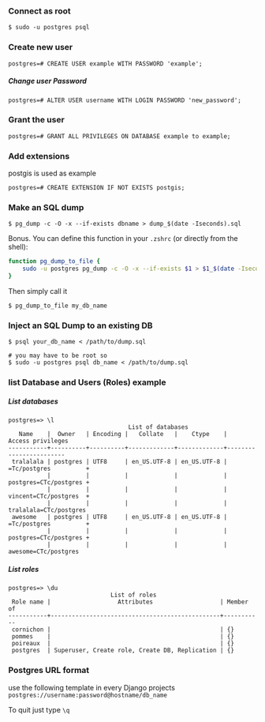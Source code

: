 ### Connect as root

```console
$ sudo -u postgres psql
```

### Create new user
```console
postgres=# CREATE USER example WITH PASSWORD 'example';
```

##### Change user Password
```console
postgres=# ALTER USER username WITH LOGIN PASSWORD 'new_password';
```

### Grant the user
```console
postgres=# GRANT ALL PRIVILEGES ON DATABASE example to example;
```

### Add extensions
postgis is used as example

```console
postgres=# CREATE EXTENSION IF NOT EXISTS postgis;
```

### Make an SQL dump
```console
$ pg_dump -c -O -x --if-exists dbname > dump_$(date -Iseconds).sql
```

Bonus. You can define this function in your `.zshrc` (or directly from the shell):

```bash
function pg_dump_to_file {
    sudo -u postgres pg_dump -c -O -x --if-exists $1 > $1_$(date -Iseconds).sql
}
```

Then simply call it

```console
$ pg_dump_to_file my_db_name
```

### Inject an SQL Dump to an existing DB
```console
$ psql your_db_name < /path/to/dump.sql

# you may have to be root so
$ sudo -u postgres psql db_name < /path/to/dump.sql
```

### list Database and Users (Roles) example

##### List databases 

```console
postgres=> \l
                                  List of databases
   Name    |  Owner   | Encoding |   Collate   |    Ctype    |   Access privileges    
-----------+----------+----------+-------------+-------------+------------------------
 tralalala | postgres | UTF8     | en_US.UTF-8 | en_US.UTF-8 | =Tc/postgres          +
           |          |          |             |             | postgres=CTc/postgres +
           |          |          |             |             | vincent=CTc/postgres  +
           |          |          |             |             | tralalala=CTc/postgres
 awesome   | postgres | UTF8     | en_US.UTF-8 | en_US.UTF-8 | =Tc/postgres          +
           |          |          |             |             | postgres=CTc/postgres +
           |          |          |             |             | awesome=CTc/postgres

```

##### List roles
```console
postgres=> \du
                             List of roles
 Role name |                   Attributes                   | Member of 
-----------+------------------------------------------------+-----------
 cornichon |                                                | {}
 pommes    |                                                | {}
 poireaux  |                                                | {}
 postgres  | Superuser, Create role, Create DB, Replication | {}

```

### Postgres URL format
use the following template in every Django projects `postgres://username:password@hostname/db_name`

To quit just type `\q`
